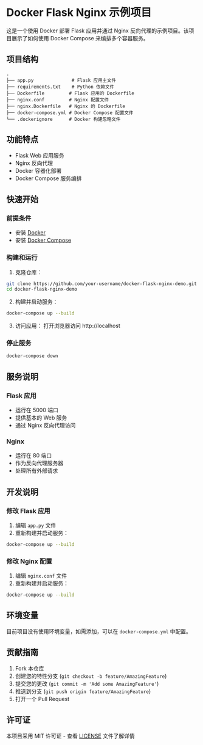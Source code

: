 # Docker Flask Nginx 示例项目

这是一个使用 Docker 部署 Flask 应用并通过 Nginx 反向代理的示例项目。该项目展示了如何使用 Docker Compose 来编排多个容器服务。

## 项目结构

```
.
├── app.py              # Flask 应用主文件
├── requirements.txt    # Python 依赖文件
├── Dockerfile         # Flask 应用的 Dockerfile
├── nginx.conf         # Nginx 配置文件
├── nginx.Dockerfile   # Nginx 的 Dockerfile
├── docker-compose.yml # Docker Compose 配置文件
└── .dockerignore      # Docker 构建忽略文件
```

## 功能特点

- Flask Web 应用服务
- Nginx 反向代理
- Docker 容器化部署
- Docker Compose 服务编排

## 快速开始

### 前提条件

- 安装 [Docker](https://www.docker.com/get-started)
- 安装 [Docker Compose](https://docs.docker.com/compose/install/)

### 构建和运行

1. 克隆仓库：
```bash
git clone https://github.com/your-username/docker-flask-nginx-demo.git
cd docker-flask-nginx-demo
```

2. 构建并启动服务：
```bash
docker-compose up --build
```

3. 访问应用：
打开浏览器访问 http://localhost

### 停止服务

```bash
docker-compose down
```

## 服务说明

### Flask 应用
- 运行在 5000 端口
- 提供基本的 Web 服务
- 通过 Nginx 反向代理访问

### Nginx
- 运行在 80 端口
- 作为反向代理服务器
- 处理所有外部请求

## 开发说明

### 修改 Flask 应用
1. 编辑 `app.py` 文件
2. 重新构建并启动服务：
```bash
docker-compose up --build
```

### 修改 Nginx 配置
1. 编辑 `nginx.conf` 文件
2. 重新构建并启动服务：
```bash
docker-compose up --build
```

## 环境变量

目前项目没有使用环境变量，如需添加，可以在 `docker-compose.yml` 中配置。

## 贡献指南

1. Fork 本仓库
2. 创建您的特性分支 (`git checkout -b feature/AmazingFeature`)
3. 提交您的更改 (`git commit -m 'Add some AmazingFeature'`)
4. 推送到分支 (`git push origin feature/AmazingFeature`)
5. 打开一个 Pull Request

## 许可证

本项目采用 MIT 许可证 - 查看 [LICENSE](LICENSE) 文件了解详情
